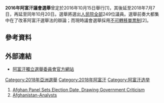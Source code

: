 **2016年阿富汗議會選舉**曾定於2016年10月15日舉行\[1\]，其後延至2018年7月7日，再延至同年10月20日。選舉將選出[人民院全部](../Page/人民院_\(阿富汗\).md "wikilink")249位議員。選舉前奏大都集中在了改革阿富汗選舉法的辯論；而現時議會選舉採用[不可轉移單票制](../Page/不可轉移單票制.md "wikilink")\[2\]。

## 參考資料

## 外部連結

  - [阿富汗獨立選舉委員會官方網站](https://web.archive.org/web/20100903132616/http://www.iec.org.af/eng/)

[Category:2018年亞洲選舉](https://zh.wikipedia.org/wiki/Category:2018年亞洲選舉 "wikilink") [Category:2018年阿富汗](https://zh.wikipedia.org/wiki/Category:2018年阿富汗 "wikilink") [Category:阿富汗选举](https://zh.wikipedia.org/wiki/Category:阿富汗选举 "wikilink")

1.  [Afghan Panel Sets Election Date, Drawing Government Criticism](http://www.nytimes.com/2016/01/19/world/asia/afghan-panel-sets-election-date-drawing-government-criticism.html)
2.  [Afghanistan-Analysts](https://www.afghanistan-analysts.org/electoral-reform-or-rather-who-will-control-afghanistans-next-election/)